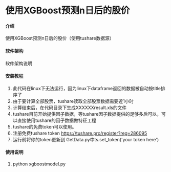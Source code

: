 # 使用XGBoost预测n日后的股价

#### 介绍
使用XGBoost预测n日后的股价（使用tushare数据源）

#### 软件架构
软件架构说明


#### 安装教程

1.  此代码在linux下无法运行，因为linux下dataframe返回的数据被自动按title排序了
2.  由于要计算全部股票，tushare读取全部股票数据需要近1小时
3.  计算结束后，在代码目录下生成XXXXXXresult.xls的文件
4.  tushare目前开始提供因子数据，等tushare因子数据提供的足够多后可以，可以直接使用tushare的因子数据做特征工程
5.  tushare的免费token可以使用。
6.  注册免费tushare token https://tushare.pro/register?reg=286095
7.  运行前将你的token更新到 GetData.py中ts.set_token('your token here')


#### 使用说明

1.  python xgboostmodel.py
